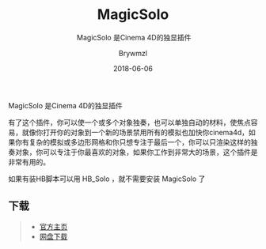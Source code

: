 ﻿---
layout:     post
title:      MagicSolo
subtitle:  MagicSolo 是Cinema 4D的独显插件
date:       2018-06-06
author:     Brywmzl
header-img: img/C4D/csm_gits_video_top_770493397e.jpg
catalog: true
tags: [C4D插件]
categories: 
---
MagicSolo 是Cinema 4D的独显插件

<!--more-->

有了这个插件，你可以使一个或多个对象独奏，也可以单独自动的材料，使焦点容易，就像你打开你的对象到一个新的场景禁用所有的模拟也加快你cinema4d，如果你有复杂的模拟或多边形网格和你只想专注于最后一个，你可以只渲染这样的独奏对象，你可以专注于你最喜欢的对象，如果你工作到非常大的场景，这个插件是非常有用的。

如果有装HB脚本可以用 HB_Solo ，就不需要安装 MagicSolo 了

## 下载
>- [官方主页](https://nitro4d.com/product/magic-solo/)
>- [网盘下载](https://pan.baidu.com/s/1skEWB4D#list/path=/App/MAXON/_Plug-ins/MagicSolo&parentPath=/App)